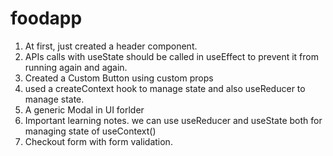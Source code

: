 # foodapp
1. At first, just created a header component.
2. APIs calls with useState should be called in useEffect to prevent it from running again and again.
3. Created a Custom Button using custom props
4. used a createContext hook to manage state and also useReducer to manage state.
5. A generic Modal in UI forlder
6. Important learning notes. we can use useReducer and useState both for managing state of useContext()
7. Checkout form with form validation.